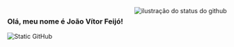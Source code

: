 <img align='right' src="https://github-readme-stats.vercel.app/api?username=joaovitorffeijo&show_icons=true&theme=dark&include_all_commits=true&cache_seconds=2300" alt="ilustração do status do github">

### Olá, meu nome é João Vítor Feijó!

<img src="https://img.shields.io/static/v1?label=Overview&message=joaovitorffeijo&color=f8efd4&style=for-the-badge&logo=GitHub" alt="Static GitHub">
